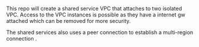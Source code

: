 This repo will create a shared service VPC that attaches to two isolated VPC. Access to the VPC instances is possible as they have a internet gw attached which can be removed for more security.

The shared services also uses a peer connection to establish a multi-region connection .
